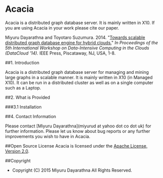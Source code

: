 Acacia
==========

Acacia is a distributed graph database server. It is mainly written in X10. If you are using Acacia in your work please cite our paper.

Miyuru Dayarathna and Toyotaro Suzumura. 2014. "[Towards scalable distributed graph database engine for hybrid clouds.](http://dx.doi.org/10.1109/DataCloud.2014.9)" *In Proceedings of the 5th International Workshop on Data-Intensive Computing in the Clouds (DataCloud '14).* IEEE Press, Piscataway, NJ, USA, 1-8.

##1. Introduction

Acacia is a distributed graph database server for managing and mining large graphs in a scalable manner. It is mainly written in X10 (in Managed X10). It can be run in a distributed cluster as well as on a single computer such as a Laptop.

##2. What is Provided



###3.1 Installation

##4. Contact Information

Please contact [Miyuru Dayarathna](miyurud at yahoo dot co dot uk) for further information. Please let us know about bug reports or any further improvements you wish to have in Acacia.

##Open Source License
Acacia is licensed under the [Apache License, Version 2.0](http://www.apache.org/licenses/LICENSE-2.0).

##Copyright
* Copyright (C) 2015 Miyuru Dayarathna All Rights Reserved.
